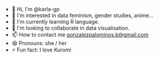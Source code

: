 - 👋 Hi, I'm @karla-gp 
- 👀 I'm interested in data feminism, gender studies, anime...
- 🌱 I'm currently learning R language. 
- 💞️ I'm looking to collaborate in data visualisation.
- 📫 How to contact me gonzalezpalominos.k@gmail.com
- 😄 Pronouns: she / her 
- ⚡ Fun fact: I love Kuromi 
<!---
karla-gp/karla-gp is a ✨ special ✨ repository because its `README.md` (this file) appears on your GitHub profile.
You can click the Preview link to take a look at your changes.
--->
